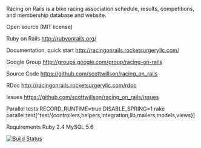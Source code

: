 Racing on Rails is a bike racing association schedule, results, competitions, and membership database and website.

Open source (MIT license)

Ruby on Rails
http://rubyonrails.org/

Documentation, quick start
http://racingonrails.rocketsurgeryllc.com/

Google Group
http://groups.google.com/group/racing-on-rails

Source Code
https://github.com/scottwillson/racing_on_rails

RDoc
http://racingonrails.rocketsurgeryllc.com/rdoc

Issues
https://github.com/scottwillson/racing_on_rails/issues

Parallel tests
RECORD_RUNTIME=true DISABLE_SPRING=1 rake parallel:test[^test/{controllers,helpers,integration,lib,mailers,models,views}]

Requirements
Ruby 2.4
MySQL 5.6

[![Build Status](https://semaphoreci.com/api/v1/rocket_surgery/racing_on_rails/branches/master/badge.svg)](https://semaphoreci.com/rocket_surgery/racing_on_rails)
